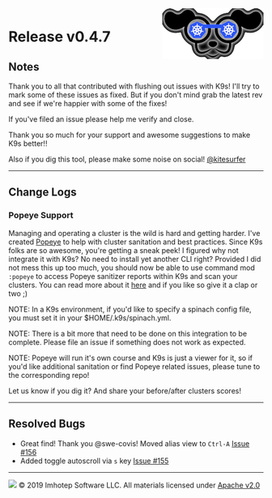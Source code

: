 <img src="https://raw.githubusercontent.com/derailed/k9s/master/assets/k9s_small.png" align="right" width="200" height="auto"/>

# Release v0.4.7

## Notes

Thank you to all that contributed with flushing out issues with K9s! I'll try
to mark some of these issues as fixed. But if you don't mind grab the latest rev and see if we're happier with some of the fixes!

If you've filed an issue please help me verify and close.

Thank you so much for your support and awesome suggestions to make K9s better!!

Also if you dig this tool, please make some noise on social! [@kitesurfer](https://twitter.com/kitesurfer)

---

## Change Logs

### Popeye Support

Managing and operating a cluster is the wild is hard and getting harder.
I've created [Popeye](https://github.com/derailed/popeye) to help with cluster sanitation and best practices. Since K9s folks are so awesome, you're getting a sneak peek! I figured why not integrate it with K9s? No need to install yet another CLI right? Provided I did not mess this up too much, you should now be able to use command mod `:popeye` to access Popeye sanitizer reports within
K9s and scan your clusters. You can read more about it [here](https://medium.com/@fernand.galiana/k8s-clusters-oh-biff-em-popeye-637e9312963)
and if you like so give it a clap or two ;)

NOTE: In a K9s environment, if you'd like to specify a spinach config file, you must set it in your $HOME/.k9s/spinach.yml.

NOTE: There is a bit more that need to be done on this integration to be complete. Please file an issue if something does not work as expected.

NOTE: Popeye will run it's own course and K9s is just a viewer for it, so if you'd like additional sanitation or find Popeye related issues, please tune to the corresponding repo!

Let us know if you dig it? And share your before/after clusters scores!

---

## Resolved Bugs

+ Great find! Thank you @swe-covis! Moved alias view to `Ctrl-A` [Issue #156](https://github.com/kswapd/k10s/issues/156)
+ Added toggle autoscroll via `s` key [Issue #155](https://github.com/kswapd/k10s/issues/155)

---

<img src="https://raw.githubusercontent.com/derailed/k9s/master/assets/imhotep_logo.png" width="32" height="auto"/> © 2019 Imhotep Software LLC. All materials licensed under [Apache v2.0](http://www.apache.org/licenses/LICENSE-2.0)
